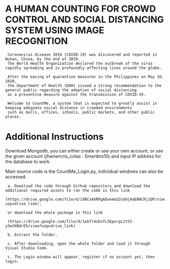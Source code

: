 # A HUMAN COUNTING FOR CROWD CONTROL AND SOCIAL DISTANCING SYSTEM USING IMAGE RECOGNITION

     Coronavirus disease 2019 (COVID-19) was discovered and reported in Wuhan, China, by the end of 2019.
     The World Health Organization declared the outbreak of the virus rapidly spreading and is profoundly affecting lives around the globe.

     After the easing of quarantine measures in the Philippines on May 16, 2020,
     the Department of Health (DOH) issued a strong recommendation to the general public regarding the adoption of social distancing
     as a preventive measure against the transmission of COVID-19.

     Welcome to CountMe, a system that is expected to greatly assist in keeping adequate social distance in crowded environments
     such as malls, offices, schools, public markets, and other public places.
     
# Additional Instructions

  Download Mongodb, you can either create or use your own account, or use the given account (jhemercris_colas : Smartbro10) and input IP address for the database to work.

Main source code is the CountMe_Login.py, individual windows can also be accessed.

     a. Download the code through Github repository and download the additional required assets to run the code in this link
      (https://drive.google.com/file/d/1XBCxAXRRqAEwnmoU2sG0j0aEBACRj1QP/view?usp=drive_link),  
     
     or download the whole package in this link
     
     (https://drive.google.com/file/d/1aGYl4zbxfL5EpurpLItSI-y3wtKNdrE5/view?usp=drive_link)
     
     b. Extract the folder.
     
     c. After downloading, open the whole folder and load it through Visual Studio Code.
     
     c. The Login window will appear, register if no account yet, then login.
